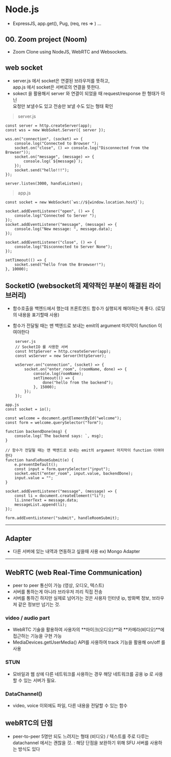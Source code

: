 # Node.js

-   ExpressJS, app.get(), Pug, (req, res => ) ...

## 00. Zoom project (Noom)

-   Zoom Clone using NodeJS, WebRTC and Websockets.

## web socket

-   server.js 에서 socket은 연결된 브라우저를 뜻하고,  
    app.js 에서 socket은 서버로의 연결을 뜻한다.
-   sokect 을 활용해서 server 와 연결이 되었을 때 request/response 한 형태가 아닌  
     요청만 보낼수도 있고 전송만 보낼 수도 있는 형태 확인

> server.js

    const server = http.createServer(app);
    const wss = new WebSoket.Server({ server });

    wss.on("connection", (socket) => {
        console.log("Connected to Browser ");
        socket.on("close", () => console.log("Disconnected from the Browser"));
        socket.on("message", (message) => {
            console.log(`${message}`);
        });
        socket.send("hello!!!");
    });

    server.listen(3000, handleListen);

> app.js

    const socket = new WebSocket(`ws://${window.location.host}`);

    socket.addEventListener("open", () => {
        console.log("Connected to Server ");
    });
    socket.addEventListener("message", (message) => {
        console.log("New message: ", message.data);
    });

    socket.addEventListener("close", () => {
        console.log("Disconnected to Server None");
    });

    setTimeout(() => {
        socket.send("hello from the Broewser!");
    }, 10000);

## SocketIO (websocket의 제약적인 부분이 해결된 라이브러리)

-   함수호출을 백엔드에서 했는데 프론트엔드 함수가 실행되게 해야하는게 좋다. (로딩의 내용을 표기할때 사용)
-   함수가 전달될 때는 맨 백엔드로 보내는 emit의 argument 마지막이 function 이여야한다

    >

         server.js
         // SocketIO 를 사용한 서버
         const httpServer = http.createServer(app);
         const wsServer = new Server(httpServer);

         wsServer.on("connection", (socket) => {
             socket.on("enter_room", (roomName, done) => {
                 console.log(roomName);
                 setTimeout(() => {
                     done("hello from the backend");
                 }, 15000);
             });
         });

>

    app.js
    const socket = io();

    const welcome = document.getElementById("welcome");
    const form = welcome.querySelector("form");

    function backendDone(msg) {
        console.log(`The backend says: `, msg);
    }

    // 함수가 전달될 때는 맨 백엔드로 보내는 emit의 argument 마지막이 function 이여야한다
    function handleRoomSubmit(e) {
        e.preventDefault();
        const input = form.querySelector("input");
        socket.emit("enter_room", input.value, backendDone);
        input.value = "";
    }

    socket.addEventListener("message", (message) => {
        const li = document.createElement("li");
        li.innerText = message.data;
        messageList.append(li);
    });

    form.addEventListener("submit", handleRoomSubmit);

---

## Adapter

-   다른 서버에 있는 내역과 연동하고 싶을때 사용 ex) Mongo Adapter

---

## WebRTC (web Real-Time Communication)

-   peer to peer 통신이 가능 (영상, 오디오, 텍스트)
-   서버를 통하는게 아니라 브라우저 끼리 직접 전송
-   서버를 통하긴 하지만 실제로 넘어가는 것은 사용자 인터넷 ip, 방화벽 정보, 브라우져 같은 정보만 넘기는 것.

### video / audio part

-   WebRTC 기술을 활용하여 사용자의 **마이크(오디오)**와 **카메라(비디오)**에 접근하는 기능을 구현 가능
-   MediaDevices.getUserMedia() API를 사용하여 track 기능을 활용해 on/off 를 사용

### STUN

-   모바일과 웹 상에 다른 네트워크를 사용하는 경우 해당 네트워크를 공용 ip 로 사용할 수 있는 서버가 필요.

### DataChannel()

-   video, voice 이외에도 파일, 다른 내용을 전달할 수 있는 함수

## webRTC의 단점

-   peer-to-peer 5명만 되도 느려지는 형태 (비디오) / 텍스트를 주로 다루는 datachannel 에서는 괜찮을 것.
    : 해당 단점을 보완하기 위해 SFU 서버를 사용하는 방식도 있다
